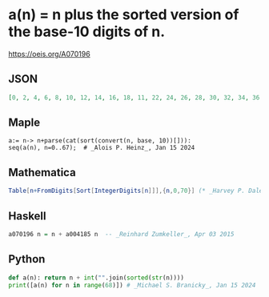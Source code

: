 # a\(n\) \= n plus the sorted version of the base\-10 digits of n\.
https://oeis.org/A070196
## JSON
```JSON
[0, 2, 4, 6, 8, 10, 12, 14, 16, 18, 11, 22, 24, 26, 28, 30, 32, 34, 36, 38, 22, 33, 44, 46, 48, 50, 52, 54, 56, 58, 33, 44, 55, 66, 68, 70, 72, 74, 76, 78, 44, 55, 66, 77, 88, 90, 92, 94, 96, 98, 55, 66, 77, 88, 99, 110, 112, 114, 116, 118, 66, 77, 88, 99, 110, 121, 132, 134]
```
## Maple
```Maple
a:= n-> n+parse(cat(sort(convert(n, base, 10))[])):
seq(a(n), n=0..67);  # _Alois P. Heinz_, Jan 15 2024
```
## Mathematica
```Mathematica
Table[n+FromDigits[Sort[IntegerDigits[n]]],{n,0,70}] (* _Harvey P. Dale_, Feb 08 2020 *)
```
## Haskell
```Haskell
a070196 n = n + a004185 n  -- _Reinhard Zumkeller_, Apr 03 2015
```
## Python
```Python
def a(n): return n + int("".join(sorted(str(n))))
print([a(n) for n in range(68)]) # _Michael S. Branicky_, Jan 15 2024
```
